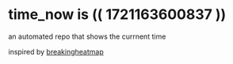 # time_now is (( 1721163600837 ))

an automated repo that shows the currnent time

inspired by [breakingheatmap](https://github.com/breakingheatmap/breakingheatmap)